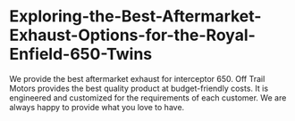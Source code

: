 # Exploring-the-Best-Aftermarket-Exhaust-Options-for-the-Royal-Enfield-650-Twins
We provide the best aftermarket exhaust for interceptor 650. Off Trail Motors provides the best quality product at budget-friendly costs. It is engineered and customized for the requirements of each customer. We are always happy to provide what you love to have.
